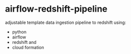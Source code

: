 # airflow-redshift-pipeline
adjustable template data ingestion pipeline to redshift using: 
- python
- airflow
- redshift and
- cloud formation
